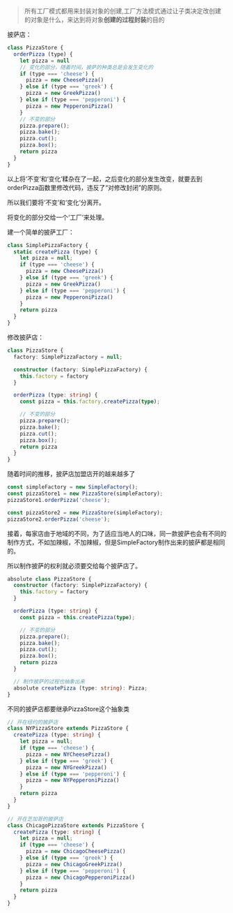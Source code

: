 > 所有工厂模式都用来封装对象的创建,工厂方法模式通过让子类决定改创建的对象是什么，来达到将对象**创建的过程封装**的目的

披萨店：

```js
class PizzaStore {
  orderPizza (type) {
    let pizza = null
    // 变化的部分，随着时间，披萨的种类总是会发生变化的
    if (type === 'cheese') {
      pizza = new CheesePizza()
    } else if (type === 'greek') {
      pizza = new GreekPizza()
    } else if (type === 'pepperoni') {
      pizza = new PepperoniPizza()
    }
    // 不变的部分
    pizza.prepare();
    pizza.bake();
    pizza.cut();
    pizza.box();
    return pizza
  }
}
```

以上将‘不变’和‘变化’糅杂在了一起，之后变化的部分发生改变，就要去到orderPizza函数里修改代码，违反了“对修改封闭”的原则。

所以我们要将‘不变’和‘变化’分离开。

将变化的部分交给一个‘工厂’来处理。

建一个简单的披萨工厂：
```js
class SimplePizzaFactory {
  static createPizza (type) {
    let pizza = null;
    if (type === 'cheese') {
      pizza = new CheesePizza()
    } else if (type === 'greek') {
      pizza = new GreekPizza()
    } else if (type === 'pepperoni') {
      pizza = new PepperoniPizza()
    }
    return pizza
  }
}
```

修改披萨店：

```ts
class PizzaStore {
  factory: SimplePizzaFactory = null;

  constructor (factory: SimplePizzaFactory) {
    this.factory = factory
  }

  orderPizza (type: string) {
    const pizza = this.factory.createPizza(type);

    // 不变的部分
    pizza.prepare();
    pizza.bake();
    pizza.cut();
    pizza.box();
    return pizza
  }
}
```

随着时间的推移，披萨店加盟店开的越来越多了

```ts
const simpleFactory = new SimpleFactory();
const pizzaStore1 = new PizzaStore(simpleFactory);
pizzaStore1.orderPizza('cheese');

const pizzaStore2 = new PizzaStore(simpleFactory);
pizzaStore2.orderPizza('cheese');
```

接着，每家店由于地域的不同，为了适应当地人的口味，同一款披萨也会有不同的制作方式，不如加辣椒，不加辣椒，但是SimpleFactory制作出来的披萨都是相同的。

所以制作披萨的权利就必须要交给每个披萨店了。

```ts
absolute class PizzaStore {
  constructor (factory: SimplePizzaFactory) {
    this.factory = factory
  }

  orderPizza (type: string) {
    const pizza = this.createPizza(type);

    // 不变的部分
    pizza.prepare();
    pizza.bake();
    pizza.cut();
    pizza.box();
    return pizza
  }

  // 制作披萨的过程也抽象出来
  absolute createPizza (type: string): Pizza;
}
```

不同的披萨店都要继承PizzaStore这个抽象类

```ts
// 开在纽约的披萨店
class NYPizzaStore extends PizzaStore {
  createPizza (type: string) {
    let pizza = null;
    if (type === 'cheese') {
      pizza = new NYCheesePizza()
    } else if (type === 'greek') {
      pizza = new NYGreekPizza()
    } else if (type === 'pepperoni') {
      pizza = new NYPepperoniPizza()
    }
    return pizza
  }
}

// 开在芝加哥的披萨店
class ChicagoPizzaStore extends PizzaStore {
  createPizza (type: string) {
    let pizza = null;
    if (type === 'cheese') {
      pizza = new ChicagoCheesePizza()
    } else if (type === 'greek') {
      pizza = new ChicagoGreekPizza()
    } else if (type === 'pepperoni') {
      pizza = new ChicagoPepperoniPizza()
    }
    return pizza
  }
}
```




